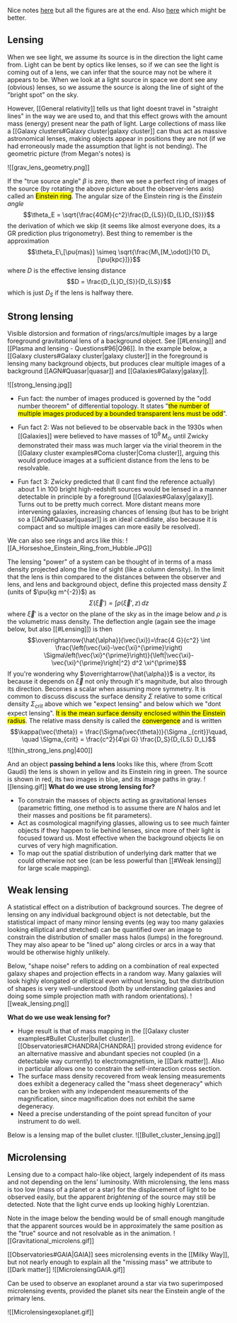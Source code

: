 Nice notes [here](https://arxiv.org/pdf/astro-ph/9606001.pdf) but all the figures are at the end. Also [here](https://lweb.cfa.harvard.edu/~dfabricant/huchra/ay202/lectures/lecture12.pdf) which might be better.

## Lensing
When we see light, we assume its source is in the direction the light came from. Light can be bent by optics like lenses, so if we can see the light is coming out of a lens, we can infer that the source may not be where it appears to be. When we look at a light source in space we dont see any (obvious) lenses, so we assume the source is along the line of sight of the "bright spot" on the sky. 

However, [[General relativity]] tells us that light doesnt travel in "straight lines" in the way we are used to, and that this effect grows with the amount mass (energy) present near the path of light. Large collections of mass like a [[Galaxy clusters#Galaxy cluster|galaxy cluster]] can thus act as massive astronomical lenses, making objects appear in positions they are not (if we had erroneously made the assumption that light is not bending). The geometric picture (from Megan's notes) is 

![[grav_lens_geometry.png]]

If the "true source angle" $\beta$ is zero, then we see a perfect ring of images of the source (by rotating the above picture about the observer-lens axis) called an <mark class="hltr-pink">Einstein ring</mark>. The angular size of the Einstein ring is the *Einstein angle* $$\theta_E = \sqrt{\frac{4GM}{c^2}\frac{D_{LS}}{D_{L}D_{S}}}$$the derivation of which we skip (it seems like almost everyone does, its a GR prediction plus trigonometry). Best thing to remember is the approximation $$\theta_E\,[\pu{mas}] \simeq \sqrt{\frac{M\,[M_\odot]}{10 D\,[\pu{kpc}]}}$$where $D$ is the effective lensing distance $$D = \frac{D_{L}D_{S}}{D_{LS}}$$which is just $D_S$ if the lens is halfway there.

## Strong lensing

Visible distorsion and formation of rings/arcs/multiple images by a large foreground gravitational lens of a background object. See [[#Lensing]] and [[Plasma and lensing - Questions#96|Q96]]. In the example below, a [[Galaxy clusters#Galaxy cluster|galaxy cluster]] in the foreground is lensing many background objects, but produces clear multiple images of a background [[AGN#Quasar|quasar]] and [[Galaxies#Galaxy|galaxy]].

![[strong_lensing.jpg]]

- Fun fact: the number of images produced is governed by the "odd number theorem"  of differential topology. It states "<mark class="hltr-pink">the number of multiple images produced by a bounded transparent lens must be odd</mark>".

- Fun fact 2: Was not believed to be observable back in the 1930s when [[Galaxies]] were believed to have masses of $10^9\,M_\odot$ until Zwicky demonstrated their mass was much larger via the virial theorem in the [[Galaxy cluster examples#Coma cluster|Coma cluster]], arguing this would produce images at a sufficient distance from the lens to be resolvable.

- Fun fact 3: Zwicky predicted that (I cant find the reference actually) about 1 in 100 bright high-redshift sources would be lensed in a manner detectable in principle by a foreground [[Galaxies#Galaxy|galaxy]]. Turns out to be pretty much correct. More distant means more intervening galaxies, increasing chances of lensing (but has to be bright so a [[AGN#Quasar|quasar]] is an ideal candidate, also because it is compact and so multiple images can more easily be resolved).

We can also see rings and arcs like this:
![[A_Horseshoe_Einstein_Ring_from_Hubble.JPG]]

The lensing "power" of a system can be thought of in terms of a mass density projected along the line of sight (like a column density). In the limit that the lens is thin compared to the distances between the observer and lens, and lens and background object, define this projected mass density $\Sigma$ (units of $\pu{kg m^{-2}}$) as $$\Sigma(\vec{\xi}') = \int \rho(\vec{\xi}', z)\, dz$$where $\vec{\xi}'$ is a vector on the plane of the sky as in the image below and $\rho$ is the volumetric mass density. The deflection angle (again see the image below, but also [[#Lensing]]) is then $$\overrightarrow{\hat{\alpha}}(\vec{\xi})=\frac{4 G}{c^2} \int \frac{\left(\vec{\xi}-\vec{\xi}^{\prime}\right) \Sigma\left(\vec{\xi}^{\prime}\right)}{\left|\vec{\xi}-\vec{\xi}^{\prime}\right|^2} d^2 \xi^{\prime}$$If you're wondering why $\overrightarrow{\hat{\alpha}}$ is a vector, its because it depends on $\vec{\xi}$ not only through it's magnitude, but also through its direction. Becomes a scalar when assuming more symmetry. It is common to discuss discuss the surface density $\Sigma$ relative to some critical density $\Sigma_{crit}$ above which we "expect lensing" and below which we "dont expect lensing". <mark class="hltr-grey">It is the mean surface density enclosed within the Einstein radius</mark>. The relative mass density is called the <mark class="hltr-pink">convergence</mark> and is written $$\kappa(\vec{\theta}) = \frac{\Sigma(\vec{\theta})}{\Sigma _{crit}}\quad, \quad \Sigma_{crit} = \frac{c^2}{4\pi G} \frac{D_S}{D_{LS} D_L}$$
![[thin_strong_lens.png|400]]

And an object **passing behind a lens** looks like this, where (from Scott Gaudi) the lens is shown in yellow and its Einstein ring in green. The source is shown in red, its two images in blue, and its image paths in gray. 
![[lensing.gif]]
**What do we use strong lensing for?**
- To constrain the masses of objects acting as gravitational lenses (parametric fitting, one method is to assume there are $N$ halos and let their masses and positions be fit parameters).
- Act as cosmological magnifying glasses, allowing us to see much fainter objects if they happen to lie behind lenses, since more of their light is focused toward us. Most effective when the background objects lie on curves of very high magnification. 
- To map out the spatial distribution of underlying dark matter that we could otherwise not see (can be less powerful than [[#Weak lensing]] for large scale mapping).


## Weak lensing

A statistical effect on a distribution of background sources. The degree of lensing on any individual background object is not detectable, but the statistical impact of many minor lensing events (eg way too many galaxies looking elliptical and stretched) can be quantified over an image to constrain the distribution of smaller mass halos (lumps) in the foreground. They may also apear to be "lined up" along circles or arcs in a way that would be otherwise highly unlikely.

Below, "shape noise" refers to adding on a combination of real expected galaxy shapes and projection effects in a random way. Many galaxies will look highly elongated or elliptical even without lensing, but the distribution of shapes is very well-understood (both by understanding galaxies and doing some simple projection math with random orientations).
![[weak_lensing.png]]

**What do we use weak lensing for?**
- Huge result is that of mass mapping in the [[Galaxy cluster examples#Bullet Cluster|bullet cluster]]. [[Observatories#CHANDRA|CHANDRA]] provided strong evidence for an alternative massive and abundant species not coupled (in a detectable way currently) to electromagnetism, ie [[Dark matter]]. Also in particular allows one to constrain the self-interaction cross section.
- The surface mass density recovered from weak lensing measurements does exhibit a degeneracy called the "mass sheet degeneracy" which can be broken with any independent measurements of the magnification, since magnification does not exhibit the same degeneracy.
- Need a precise understanding of the point spread funciton of your instrument to do well.

Below is a lensing map of the bullet cluster.
![[Bullet_cluster_lensing.jpg]]


## Microlensing
Lensing due to a compact halo-like object, largely independent of its mass and not depending on the lens' luminosity. With microlensing, the lens mass is too low (mass of a planet or a star) for the displacement of light to be observed easily, but the apparent *brightening* of the source may still be detected. Note that the light curve ends up looking highly Lorentzian.

Note in the image below the bending would be of small enough mangitude that the apparent sources would be in approximately the same position as the "true" source and not resolvable as in the animation.
![[Gravitational_microlens.gif]]

[[Observatories#GAIA|GAIA]] sees microlensing events in the [[Milky Way]], but not nearly enough to explain all the "missing mass" we attribute to [[Dark matter]]
![[MicrolensingGAIA.gif]]

Can be used to observe an exoplanet around a star via two superimposed microlensing events, provided the planet sits near the Einstein angle of the primary lens.

![[Microlensingexoplanet.gif]]